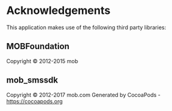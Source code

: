 # Acknowledgements
This application makes use of the following third party libraries:

## MOBFoundation

Copyright © 2012-2015 mob

## mob_smssdk

Copyright © 2012-2017 mob.com
Generated by CocoaPods - https://cocoapods.org
